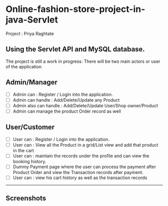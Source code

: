 # Online-fashion-store-project-in-java-Servlet
Project : Priya Raghtate

## Using the Servlet API and MySQL database.

The project is still a work in progress:
There will be two main actors or user of the application 

## Admin/Manager

- [ ] Admin can : Register / Login into the application.
- [ ] Admin can handle : Add/Delete/Update any Product
- [ ] Admin also can handle : Add/Delete/Update User/Shop owner/Product
- [ ] Admin can manage the product Order record as well

## User/Customer
- [ ] User can : Register / Login into the application.
- [ ] User can : View all the Product in a grid/List view and add that product in the cart
- [ ] User can : maintain the records under the profile and can view the booking history.
- [ ] Dummy Payment page where the user can process the payment after Product Order and view the Transaction records after payment.
- [ ] User can : view his cart history as well as the transaction records

---

## Screenshots
